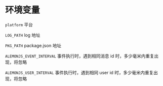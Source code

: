 # 环境变量

`platform` 平台

`LOG_PATH` log 地址

`PKG_PATH` package.json 地址

`ALEMONJS_EVENT_INTERVAL` 事件执行时，遇到相同消息 id 时，多少毫米内重复出现，将忽略

`ALEMONJS_USER_INTERVAL` 事件执行时，遇到相同 user id 时，多少毫米内重复出现，将忽略
